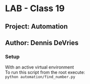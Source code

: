 # LAB - Class 19

## Project: Automation

## Author: Dennis DeVries

### Setup

With an active virtual environment\
To run this script from the root execute:\
`python automation/find_number.py`
